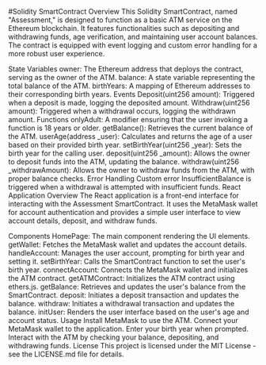 #Solidity SmartContract
Overview
This Solidity SmartContract, named "Assessment," is designed to function as a basic ATM service on the Ethereum blockchain. It features functionalities such as depositing and withdrawing funds, age verification, and maintaining user account balances. The contract is equipped with event logging and custom error handling for a more robust user experience.

State Variables
owner: The Ethereum address that deploys the contract, serving as the owner of the ATM.
balance: A state variable representing the total balance of the ATM.
birthYears: A mapping of Ethereum addresses to their corresponding birth years.
Events
Deposit(uint256 amount): Triggered when a deposit is made, logging the deposited amount.
Withdraw(uint256 amount): Triggered when a withdrawal occurs, logging the withdrawn amount.
Functions
onlyAdult: A modifier ensuring that the user invoking a function is 18 years or older.
getBalance(): Retrieves the current balance of the ATM.
userAge(address _user): Calculates and returns the age of a user based on their provided birth year.
setBirthYear(uint256 _year): Sets the birth year for the calling user.
deposit(uint256 _amount): Allows the owner to deposit funds into the ATM, updating the balance.
withdraw(uint256 _withdrawAmount): Allows the owner to withdraw funds from the ATM, with proper balance checks.
Error Handling
Custom error InsufficientBalance is triggered when a withdrawal is attempted with insufficient funds.
React Application
Overview
The React application is a front-end interface for interacting with the Assessment SmartContract. It uses the MetaMask wallet for account authentication and provides a simple user interface to view account details, deposit, and withdraw funds.

Components
HomePage: The main component rendering the UI elements.
getWallet: Fetches the MetaMask wallet and updates the account details.
handleAccount: Manages the user account, prompting for birth year and setting it.
setBirthYear: Calls the SmartContract function to set the user's birth year.
connectAccount: Connects the MetaMask wallet and initializes the ATM contract.
getATMContract: Initializes the ATM contract using ethers.js.
getBalance: Retrieves and updates the user's balance from the SmartContract.
deposit: Initiates a deposit transaction and updates the balance.
withdraw: Initiates a withdrawal transaction and updates the balance.
initUser: Renders the user interface based on the user's age and account status.
Usage
Install MetaMask to use the ATM.
Connect your MetaMask wallet to the application.
Enter your birth year when prompted.
Interact with the ATM by checking your balance, depositing, and withdrawing funds.
License
This project is licensed under the MIT License - see the LICENSE.md file for details.
